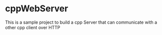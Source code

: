 # cppWebServer
This is a sample project to build a cpp Server that can communicate with a other cpp client over HTTP
